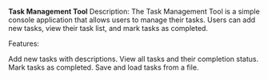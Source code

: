 **Task Management Tool**
Description: The Task Management Tool is a simple console application that allows users to manage their tasks. Users can add new tasks, view their task list, and mark tasks as completed.

Features:

Add new tasks with descriptions.
View all tasks and their completion status.
Mark tasks as completed.
Save and load tasks from a file.
